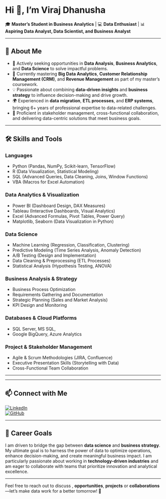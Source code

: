 # Hi 👋, I’m Viraj Dhanusha  

🎓 **Master’s Student in Business Analytics** | 💻 **Data Enthusiast** | 📊 **Aspiring Data Analyst, Data Scientist, and Business Analyst**  

---

## 🌟 About Me  
- 🚀 Actively seeking opportunities in **Data Analysis**, **Business Analytics**, and **Data Science** to solve impactful problems.  
- 📖 Currently mastering **Big Data Analytics**, **Customer Relationship Management (CRM)**, and **Revenue Management** as part of my master’s coursework.  
- 💡 Passionate about combining **data-driven insights** and **business strategy** to influence decision-making and drive growth.  
- 🌍 Experienced in **data migration**, **ETL processes**, and **ERP systems**, bringing 6+ years of professional expertise to data-related challenges.  
- 🤝 Proficient in stakeholder management, cross-functional collaboration, and delivering data-centric solutions that meet business goals.

---

## 🛠️ Skills and Tools  

### **Languages**  
- Python (Pandas, NumPy, Scikit-learn, TensorFlow)  
- R (Data Visualization, Statistical Modeling)  
- SQL (Advanced Queries, Data Cleaning, Joins, Window Functions)  
- VBA (Macros for Excel Automation)

### **Data Analytics & Visualization**  
- Power BI (Dashboard Design, DAX Measures)  
- Tableau (Interactive Dashboards, Visual Analytics)  
- Excel (Advanced Formulas, Pivot Tables, Power Query)  
- Matplotlib, Seaborn (Data Visualization in Python)

### **Data Science**  
- Machine Learning (Regression, Classification, Clustering)  
- Predictive Modeling (Time Series Analysis, Anomaly Detection)  
- A/B Testing (Design and Implementation)  
- Data Cleaning & Preprocessing (ETL Processes)  
- Statistical Analysis (Hypothesis Testing, ANOVA)

### **Business Analysis & Strategy**  
- Business Process Optimization
- Requirements Gathering and Documentation  
- Strategic Planning (Sales and Market Analysis)  
- KPI Design and Monitoring  

### **Databases & Cloud Platforms**  
- SQL Server, MS SQL,
- Google BigQuery, Azure Analytics

### **Project & Stakeholder Management**  
- Agile & Scrum Methodologies (JIRA, Confluence)  
- Executive Presentation Skills (Storytelling with Data)  
- Cross-Functional Team Collaboration  

---

<!--## 📂 Featured Projects  

### 📊 **Marketing Campaign Analysis**  
- Conducted data-driven analysis of a marketing campaign’s performance using Python and Tableau.  
- Identified customer segments with the highest conversion rates, increasing ROI by 15%.  

### 🔍 **Big Data Processing for Retail Analytics**  
- Designed ETL pipelines to process and analyze large datasets for customer behavior insights.  
- Leveraged Power BI dashboards to provide stakeholders with real-time sales and inventory trends.  

### 📈 **Predictive Modeling for Revenue Management**  
- Developed predictive models in Python to forecast demand, achieving a 95% accuracy rate in validation tests.  
- Presented actionable insights to leadership to improve pricing strategies and resource allocation.  -->

---

## 📫 Connect with Me  

[![LinkedIn](https://img.shields.io/badge/LinkedIn-Connect-blue)](https://www.linkedin.com/in/viraj-dhanusha/)  
[![GitHub](https://img.shields.io/badge/GitHub-Follow-lightgrey)](https://github.com/dhanusha123)  

---

## 🚀 Career Goals  

I am driven to bridge the gap between **data science** and **business strategy**. My ultimate goal is to harness the power of data to optimize operations, enhance decision-making, and create meaningful business impact. I am particularly passionate about working in **technology-driven industries** and am eager to collaborate with teams that prioritize innovation and analytical excellence.

---

Feel free to reach out to discuss , **opportunities**, **projects** or **collaborations** —let’s make data work for a better tomorrow! 🌟
